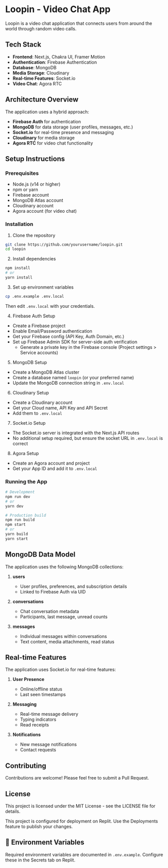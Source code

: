 # Loopin - Video Chat App

Loopin is a video chat application that connects users from around the world through random video calls.

## Tech Stack

- **Frontend**: Next.js, Chakra UI, Framer Motion
- **Authentication**: Firebase Authentication
- **Database**: MongoDB
- **Media Storage**: Cloudinary
- **Real-time Features**: Socket.io
- **Video Chat**: Agora RTC

## Architecture Overview

The application uses a hybrid approach:

- **Firebase Auth** for authentication
- **MongoDB** for data storage (user profiles, messages, etc.)
- **Socket.io** for real-time presence and messaging
- **Cloudinary** for media storage
- **Agora RTC** for video chat functionality

## Setup Instructions

### Prerequisites

- Node.js (v14 or higher)
- npm or yarn
- Firebase account
- MongoDB Atlas account
- Cloudinary account
- Agora account (for video chat)

### Installation

1. Clone the repository

```bash
git clone https://github.com/yourusername/loopin.git
cd loopin
```

2. Install dependencies

```bash
npm install
# or
yarn install
```

3. Set up environment variables

```bash
cp .env.example .env.local
```

Then edit `.env.local` with your credentials.

4. Firebase Auth Setup

- Create a Firebase project
- Enable Email/Password authentication
- Get your Firebase config (API Key, Auth Domain, etc.)
- Set up Firebase Admin SDK for server-side auth verification
  - Generate a private key in the Firebase console (Project settings > Service accounts)

5. MongoDB Setup

- Create a MongoDB Atlas cluster
- Create a database named `loopin` (or your preferred name)
- Update the MongoDB connection string in `.env.local`

6. Cloudinary Setup

- Create a Cloudinary account
- Get your Cloud name, API Key and API Secret
- Add them to `.env.local`

7. Socket.io Setup

- The Socket.io server is integrated with the Next.js API routes
- No additional setup required, but ensure the socket URL in `.env.local` is correct

8. Agora Setup

- Create an Agora account and project
- Get your App ID and add it to `.env.local`

### Running the App

```bash
# Development
npm run dev
# or
yarn dev

# Production build
npm run build
npm start
# or
yarn build
yarn start
```

## MongoDB Data Model

The application uses the following MongoDB collections:

1. **users**

   - User profiles, preferences, and subscription details
   - Linked to Firebase Auth via UID

2. **conversations**

   - Chat conversation metadata
   - Participants, last message, unread counts

3. **messages**
   - Individual messages within conversations
   - Text content, media attachments, read status

## Real-time Features

The application uses Socket.io for real-time features:

1. **User Presence**

   - Online/offline status
   - Last seen timestamps

2. **Messaging**

   - Real-time message delivery
   - Typing indicators
   - Read receipts

3. **Notifications**
   - New message notifications
   - Contact requests

## Contributing

Contributions are welcome! Please feel free to submit a Pull Request.

## License

This project is licensed under the MIT License - see the LICENSE file for details.

This project is configured for deployment on Replit. Use the Deployments feature to publish your changes.

## 🔑 Environment Variables

Required environment variables are documented in `.env.example`. Configure these in the Secrets tab on Replit.
